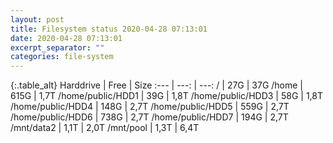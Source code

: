 ```yaml
---
layout: post
title: Filesystem status 2020-04-28 07:13:01
date: 2020-04-28 07:13:01
excerpt_separator: ""
categories: file-system
---
```

{:.table_alt}
Harddrive | Free | Size
:--- | ---: | ---:
/ | 27G | 37G
/home | 615G | 1,7T
/home/public/HDD1 | 39G | 1,8T
/home/public/HDD3 | 58G | 1,8T
/home/public/HDD4 | 148G | 2,7T
/home/public/HDD5 | 559G | 2,7T
/home/public/HDD6 | 738G | 2,7T
/home/public/HDD7 | 194G | 2,7T
/mnt/data2 | 1,1T | 2,0T
/mnt/pool | 1,3T | 6,4T
